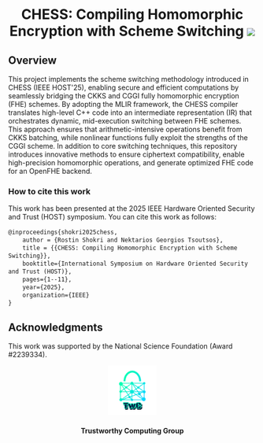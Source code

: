 <h1 align="center">CHESS: Compiling Homomorphic Encryption with Scheme Switching <a href="https://github.com/TrustworthyComputing/gpt-thief/blob/main/LICENSE"><img src="https://img.shields.io/badge/license-MIT-blue.svg"></a> </h1>

## Overview
This project implements the scheme switching methodology introduced in CHESS (IEEE HOST'25), enabling secure and efficient computations by seamlessly bridging the CKKS and CGGI fully homomorphic encryption (FHE) schemes. By adopting the MLIR framework, the CHESS compiler translates high-level C++ code into an intermediate representation (IR) that orchestrates dynamic, mid-execution switching between FHE schemes. This approach ensures that arithmetic-intensive operations benefit from CKKS batching, while nonlinear functions fully exploit the strengths of the CGGI scheme. In addition to core switching techniques, this repository introduces innovative methods to ensure ciphertext compatibility, enable high-precision homomorphic operations, and generate optimized FHE code for an OpenFHE backend.


### How to cite this work
This work has been presented at the 2025 IEEE Hardware Oriented Security and Trust (HOST) symposium. You can cite this work as follows:
```
@inproceedings{shokri2025chess,
    author = {Rostin Shokri and Nektarios Georgios Tsoutsos},
    title = {{CHESS: Compiling Homomorphic Encryption with Scheme Switching}},
    booktitle={International Symposium on Hardware Oriented Security and Trust (HOST)},
    pages={1--11},
    year={2025},
    organization={IEEE}
}
```

## Acknowledgments
This work was supported by the National Science Foundation (Award #2239334).

<p align="center">
    <img src="./logos/twc.png" height="20%" width="20%">
</p>
<h4 align="center">Trustworthy Computing Group</h4>
